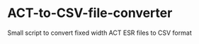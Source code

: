 ACT-to-CSV-file-converter
=========================

Small script to convert fixed width ACT ESR files to CSV format
